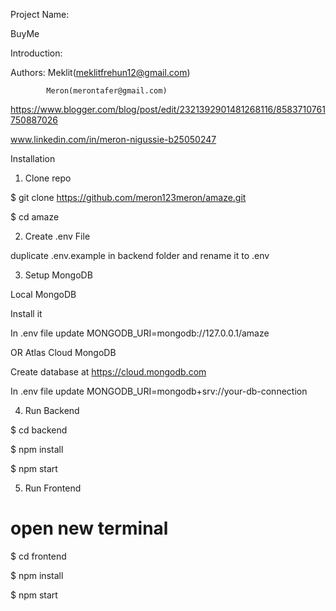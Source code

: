 Project Name:

   BuyMe
   
Introduction:

   Authors: Meklit(meklitfrehun12@gmail.com)

            Meron(merontafer@gmail.com)

   https://www.blogger.com/blog/post/edit/2321392901481268116/8583710761750887026

   www.linkedin.com/in/meron-nigussie-b25050247

Installation

1. Clone repo

$ git clone https://github.com/meron123meron/amaze.git

$ cd amaze

2. Create .env File

duplicate .env.example in backend folder and rename it to .env

3. Setup MongoDB

Local MongoDB

Install it

In .env file update MONGODB_URI=mongodb://127.0.0.1/amaze

OR Atlas Cloud MongoDB

Create database at https://cloud.mongodb.com

In .env file update MONGODB_URI=mongodb+srv://your-db-connection

4. Run Backend

$ cd backend

$ npm install

$ npm start

5. Run Frontend

# open new terminal

$ cd frontend

$ npm install

$ npm start
